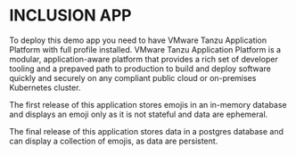 # INCLUSION APP

To deploy this demo app you need to have VMware Tanzu Application Platform with full profile installed.
VMware Tanzu Application Platform is a modular, application-aware platform that provides a rich set of developer tooling and a prepaved path to production to build and deploy software quickly and securely on any compliant public cloud or on-premises Kubernetes cluster.

The first release of this application stores emojis in an in-memory database and displays an emoji only as it is not stateful and data are ephemeral.

The final release of this application stores data in a postgres database and can display a collection of emojis, as data are persistent.
